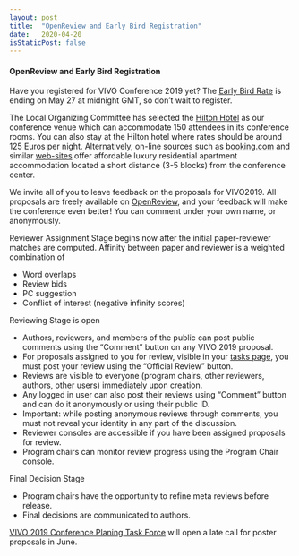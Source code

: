 ```yaml
---
layout: post
title:  "OpenReview and Early Bird Registration"
date:   2020-04-20
isStaticPost: false
---
```


#### OpenReview and Early Bird Registration

Have you registered for VIVO Conference 2019 yet?  The [Early Bird Rate](https://www.eventbrite.com/e/vivo-2019-conference-tickets-50867496050) is ending on May 27 at midnight GMT, so don’t wait to register. 

The Local Organizing Committee has selected the [Hilton Hotel](https://www3.hilton.com/en/hotels/montenegro/hilton-podgorica-crna-gora-TGDPMHI/index.html) as our conference venue which can accommodate 150 attendees in its conference rooms. 
You can also stay at the Hilton hotel where rates should be around 125 Euros per night. Alternatively, on-line sources such as [booking.com](http://booking.com/) and similar [web-sites](http://www.ustanzadan.me/en/rent-a-stan/) offer affordable luxury residential apartment accommodation located a short distance (3-5 blocks) from the conference center.

We invite all of you to leave feedback on the proposals for VIVO2019.
All proposals are freely available on [OpenReview](https://openreview.net/group?id=vivoconference.org/VIVO/2019/Conference), and your feedback will make the conference even better! You can comment under your own name, or anonymously.


Reviewer Assignment Stage begins now after the initial paper-reviewer matches are computed. Affinity between paper and reviewer is a weighted combination of

* Word overlaps
* Review bids
* PC suggestion
* Conflict of interest (negative infinity scores)

Reviewing Stage is open

* Authors, reviewers, and members of the public can post public comments using the “Comment” button on any VIVO 2019 proposal.
* For proposals assigned to you for review, visible in your [tasks page](https://openreview.net/tasks), you must post your review using the “Official Review” button.
* Reviews are visible to everyone (program chairs, other reviewers, authors, other users) immediately upon creation.
* Any logged in user can also post their reviews using “Comment” button and can do it anonymously or using their public ID.
* Important: while posting anonymous reviews through comments, you must not reveal your identity in any part of the discussion.
* Reviewer consoles are accessible if you have been assigned proposals for review.
* Program chairs can monitor review progress using the Program Chair console.

Final Decision Stage

* Program chairs have the opportunity to refine meta reviews before release.
* Final decisions are communicated to authors.

[VIVO 2019 Conference Planing Task Force](https://wiki.duraspace.org/display/VIVO/VIVO+Conference+Planning+Task+Force) will open a late call for poster proposals in June.
